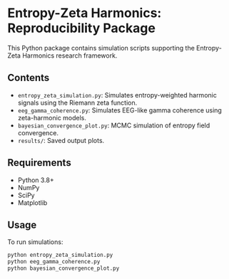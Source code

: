 # Entropy-Zeta Harmonics: Reproducibility Package

This Python package contains simulation scripts supporting the Entropy-Zeta Harmonics research framework.

## Contents

- `entropy_zeta_simulation.py`: Simulates entropy-weighted harmonic signals using the Riemann zeta function.
- `eeg_gamma_coherence.py`: Simulates EEG-like gamma coherence using zeta-harmonic models.
- `bayesian_convergence_plot.py`: MCMC simulation of entropy field convergence.
- `results/`: Saved output plots.

## Requirements

- Python 3.8+
- NumPy
- SciPy
- Matplotlib

## Usage

To run simulations:

```bash
python entropy_zeta_simulation.py
python eeg_gamma_coherence.py
python bayesian_convergence_plot.py
